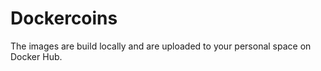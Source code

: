 # Dockercoins

The images are build locally and are uploaded to your personal space on Docker Hub.


